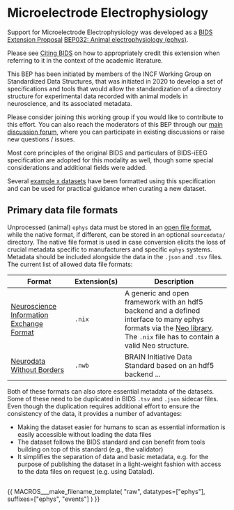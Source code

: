 # Microelectrode Electrophysiology

Support for Microelectrode Electrophysiology was developed as a [BIDS Extension Proposal](../extensions.md#bids-extension-proposals) [BEP032: Animal electrophysiology (ephys)](https://bids.neuroimaging.io/bep032).

Please see [Citing BIDS](../introduction.md#citing-bids) on how to appropriately credit this extension
when referring to it in the context of the academic literature.

This BEP has been initiated by members of the INCF Working Group on Standardized Data Structures,
that was initiated in 2020 to develop a set of specifications and tools
that would allow the standardization of a directory structure for experimental data recorded
with animal models in neuroscience, and its associated metadata.

Please consider joining this working group if you would like to contribute to this effort.
You can also reach the moderators of this BEP through our [main discussion forum](https://github.com/INCF/neuroscience-data-structure/issues), where you can participate in existing discussions or raise new questions / issues.

Most core principles of the original BIDS and particulars of BIDS-iEEG specification are adopted
for this modality as well, though some special considerations and additional fields were added.

Several [example x datasets](https://bids-standard.github.io/bids-examples/#ephys)
have been formatted using this specification and can be used for practical guidance when curating a new dataset.

## Primary data file formats

Unprocessed (animal) `ephys` data must be stored in an [open file format](https://en.wikipedia.org/wiki/Open_format),
while the native format, if different, can be stored in an optional  `sourcedata/` directory.
The native file format is used in case conversion elicits the loss of crucial metadata specific to manufacturers and specific `ephys` systems.
Metadata should be included alongside the data in the `.json` and `.tsv` files.
The current list of allowed data file formats:

| **Format**                                                               | **Extension(s)** | **Description**                                                                                                                                                                                           |
---------------------------------------------------------------------------|------------------|-----------------------------------------------------------------------------------------------------------------------------------------------------------------------------------------------------------|
| [Neuroscience Information Exchange Format](https://nixio.readthedocs.io) | `.nix`           | A generic and open  framework with an hdf5 backend and a defined interface to many ephys formats via the [Neo library](https://neo.readthedocs.io). The `.nix` file has to contain a valid Neo structure. |
| [Neurodata Without Borders](http://nwb.org)                              | `.nwb`           | BRAIN Initiative Data Standard based on an hdf5 backend ...                                                                                                                                               |

Both of these formats can also store essential metadata of the datasets.
Some of these need to be duplicated in BIDS `.tsv` and `.json` sidecar files.
Even though the duplication requires additional effort to ensure the consistency of the data, it provides a number of advantages:
-   Making the dataset easier for humans to scan as essential information is easily accessible without loading the data files
-   The dataset follows the BIDS standard and can benefit from tools building on top of this standard (e.g., the validator)
-   It simplifies the separation of data and basic metadata, e.g. for the purpose of publishing the dataset in a light-weight fashion with access to the data files on request (e.g. using Datalad).

##

<!--
This block generates a filename templates.
The inputs for this macro can be found in the directory
  src/schema/rules/files/raw
and a guide for using macros can be found at
 https://github.com/bids-standard/bids-specification/blob/master/macros_doc.md
-->
{{ MACROS___make_filename_template(
   "raw",
   datatypes=["ephys"],
   suffixes=["ephys", "events"]
)
}}

<!-- Link Definitions -->
